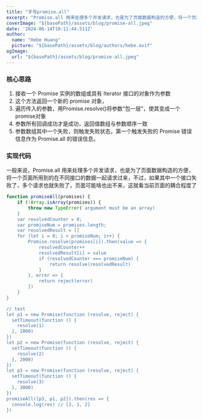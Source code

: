 ```yaml
---
title: "手写promise.all"
excerpt: "Promise.all 用来处理多个并发请求，也是为了页面数据构造的方便，将一个页面所用到的在不同接口的数据一起请求过来，不过，如果其中一个接口失败了，多个请求也就失败了，页面可能啥也出不来，这就看当前页面的耦合程度了"
coverImage: "${basePath}/assets/blog/promise-all.jpeg"
date: '2024-06-14T10:11:44.511Z'
author:
  name: "Hebe Huang"
  picture: "${basePath}/assets/blog/authors/hebe.avif"
ogImage:
  url: "${basePath}/assets/blog/promise-all.jpeg"
---
```


### 核心思路

 1. 接收一个 Promise 实例的数组或具有 Iterator 接口的对象作为参数
 2. 这个方法返回一个新的 promise 对象，
 3. 遍历传入的参数，用Promise.resolve()将参数"包一层"，使其变成一个promise对象
 4. 参数所有回调成功才是成功，返回值数组与参数顺序一致
 5. 参数数组其中一个失败，则触发失败状态，第一个触发失败的 Promise 错误信息作为 Promise.all 的错误信息。

### 实现代码
  一般来说，Promise.all 用来处理多个并发请求，也是为了页面数据构造的方便，将一个页面所用到的在不同接口的数据一起请求过来，不过，如果其中一个接口失败了，多个请求也就失败了，页面可能啥也出不来，这就看当前页面的耦合程度了

```javascript
function promiseAll(promises) {
    if (!Array.isArray(promises)) {
        throw new TypeError(`argument must be an array)
    }
    var resolvedCounter = 0;
    var promiseNum = promises.length;
    var resolvedResult = []
    for (let i = 0; i < promiseNum; i++) {
        Promise.resolve(promises[i]).then(value => {
            resolvedCounter++
            resolvedResult[i] = value
            if (resolvedCounter === promiseNum) {
                return resolve(resolvedResult)
            }
        }, error => {
            return reject(error)
        })
    }
}

// test
let p1 = new Promise(function (resolve, reject) {
  setTimeout(function () {
    resolve(1)
  }, 1000)
})
let p2 = new Promise(function (resolve, reject) {
  setTimeout(function () {
    resolve(2)
  }, 2000)
})
let p3 = new Promise(function (resolve, reject) {
  setTimeout(function () {
    resolve(3)
  }, 3000)
})
promiseAll([p3, p1, p2]).then(res => {
  console.log(res) // [3, 1, 2]
})
```
